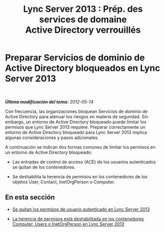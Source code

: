 ﻿---
title: "Lync Server 2013 : Prép. des services de domaine Active Directory verrouillés"
TOCTitle: Preparar Servicios de dominio de Active Directory bloqueados
ms:assetid: 68bde963-3fa3-4102-88d6-ac931c1dd2d7
ms:mtpsurl: https://technet.microsoft.com/es-es/library/Gg398492(v=OCS.15)
ms:contentKeyID: 48275530
ms.date: 01/07/2017
mtps_version: v=OCS.15
ms.translationtype: HT
---

# Preparar Servicios de dominio de Active Directory bloqueados en Lync Server 2013

 

_**Última modificación del tema:** 2012-05-14_

Con frecuencia, las organizaciones bloquean Servicios de dominio de Active Directory para atenuar los riesgos en materia de seguridad. Sin embargo, un entorno de Active Directory bloqueado puede limitar los permisos que Lync Server 2013 requiere. Preparar correctamente un entorno de Active Directory bloqueado para Lync Server 2013 implica algunas consideraciones y pasos adicionales.

A continuación se indican dos formas comunes de limitar los permisos en un entorno de Active Directory bloqueado:

  - Las entradas de control de acceso (ACE) de los usuarios autenticados se quitan de los contenedores.

  - Se deshabilita la herencia de permisos en los contenedores de los objetos User, Contact, InetOrgPerson o Computer.

## En esta sección

  - [Se quitan los permisos de usuario autenticado en Lync Server 2013](lync-server-2013-authenticated-user-permissions-are-removed.md)

  - [La herencia de permisos está deshabilitada en los contenedores Computer, Users o InetOrgPerson en Lync Server 2013](lync-server-2013-permissions-inheritance-is-disabled-on-computers-users-or-inetorgperson-containers.md)

